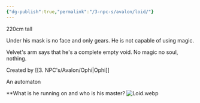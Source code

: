 ```yaml
---
{"dg-publish":true,"permalink":"/3-npc-s/avalon/loid/"}
---
```


220cm tall

Under his mask is no face and only gears. He is not capable of using magic.

Velvet's arm says that he's a complete empty void. No magic no soul, nothing.

Created by [[3. NPC's/Avalon/Ophi\|Ophi]]

An automaton

**What is he running on and who is his master?
![Loid.webp](/img/user/Images/Loid.webp)


